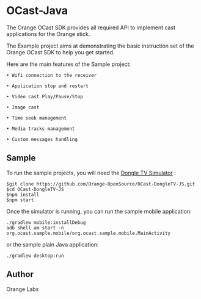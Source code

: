 # OCast-Java
The Orange OCast SDK provides all required API to implement cast applications for the Orange stick.

The Example project aims at demonstrating the basic instruction set of the Orange OCast SDK to help you get started.

Here are the main features of the Sample project:


```
• Wifi connection to the receiver

• Application stop and restart

• Video cast Play/Pause/Stop

• Image cast

• Time seek management

• Media tracks management

• Custom messages handling
```

## Sample

To run the sample projects, you will need the [Dongle TV Simulator](https://github.com/Orange-OpenSource/OCast-DongleTV-JS) :
```
$git clone https://github.com/Orange-OpenSource/OCast-DongleTV-JS.git
$cd OCast-DongleTV-JS
$npm install
$npm start
```
Once the simulator is running, you can run the sample mobile application:
```
./gradlew mobile:installDebug
adb shell am start -n org.ocast.sample.mobile/org.ocast.sample.mobile.MainActivity
```
or the sample plain Java application:
```
./gradlew desktop:run
```

## Author

Orange Labs